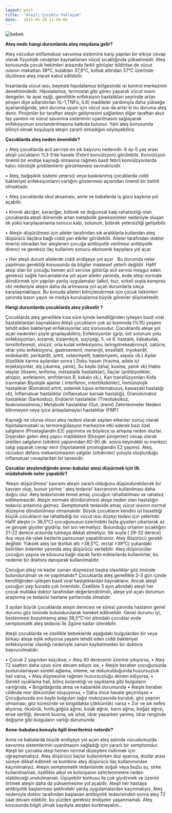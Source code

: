 ```yaml
---
layout: post
title:  "Ateşli Çocukta Yaklaşım"
date:   2015-05-20 11:49:00
---
```

![bebek](http://i.on5yirmi5.com/image/2012/04/24/270583.jpg)

__Ateş nedir hangi durumlarda ateş  meydana gelir?__

Ateş vücudun enflamatuar savunma sistemine karşı yapılan bir etkiye cevap olarak fizyolojik cevaptan kaynaklanan vücut sıcaklığında yükselmedir. Ateş konusunda çocuk hekimleri arasında farklı görüşler bildirilse de  vücut ısısının makattan 38°C, kulaktan 37,8°C, koltuk altından 37°C   üzerinde ölçülmesi ateş olarak kabul edilebilir. 

İnsanlarda vücut ısısı, beyinde hipotalamus bölgesinde ısı kontrol merkezinin denetimindedir.  Hipotalamus, termostat gibi görev yaparak vücut ısısını dengeler. Isı ayar eşiği, genellikle enfeksiyon hastalıkları seyrinde artan   pirojen diye adlandırılan (IL-1,TNFα, IL6) maddeler yardımıyla daha yükseğe ayarlandığında, yeni duruma uyum için vücut ısısı da artar ki bu duruma ateş denir. Pirojenler bir taraftan ateşin gelişmesini sağlarken diğer taraftan akut faz yanıtını ve vücut savunma sisteminin uyarılmasını sağlayarak enfeksiyonun sınırlandırılmasına katkıda bulunur. Yani  ateş konusunda bilinçli olmak koşuluyla ateşin zararlı olmadığını söyleyebiliriz.


**Çocuklarda ateş neden önemlidir?**

•	Ateş çocuklarda acil servise en sık başvuru nedenidir. 6 ay-5 yaş arası ateşli çocukların %3-5’de havale (Febril konvülzyon) görülebilir. Konvülzyon önemli bir endişe kaynağı olmasına rağmen basit febril konvülzyonlarda kalıcı nörolojik problemlerin görülmemesi sevindiricidir.

•	Ateş, bağışıklık sistemi yetersiz veya baskılanmış çocuklarda ciddi bakteriyel enfeksiyonların varlığını göstermesi açısından önemli bir belirti olmaktadır.

•	Ateş çocuklarda okul aksaması, anne ve babalarda iş gücü kaybına yol açabilir.

•	Kronik akciğer, karaciğer, böbrek ve doğumsal  kalp rahatsızlığı olan çocuklarda ateşli dönemde artan metabolik gereksinimler nedeniyle oluşan ek yükü karşılayamama sonucu kalp, solunum, böbrek yetersizliği gelişebilir.

•	Ateşin düşürülmesi için aileler tarafından sık aralıklarla kullanılan ateş düşürücü ilaçlara bağlı ciddi yan etkiler görülebilir. Aileler tarafından doktor önerisi olmadan her ateşlenen çocuğa antibiyotik verilmesi antibiyotik direnci ve gereksiz ilaç kullanımı sonucu ekonomik kayıplara yol açar.

•	Her ateşli durum ailelerde ciddi endişeye yol açar . Bu  durumda neler yapılması  gerektiği konusunda  da bilgiler maalesef   yeterli değildir. Hafif   ateşi olan bir çocuğu hemen acil servise götürüp acil servisi meşgul eden gereksiz sağlık harcamalarına yol açan aileler yanında, evde ateşi normale döndürmek için  yapılan yanlış uygulamalar (alkol, buz, sirkeli suyla kompres vb) nedeniyle ateşin daha da artmasına yol açan durumlarla sıkça karşılaşmaktayız. Bu konuda aileleri bilinçlendirmek için çocuk hekimleri yanında basın yayın ve medya kuruluşlarına büyük görevler düşmektedir.


**Hangi durumlarda çocuklarda ateş yükselir ?**

Çocuklarda ateş genellikle kısa süre içinde kendiliğinden iyileşen basit viral hastalıklardan kaynaklanır.Ateşli çocukların çok az kısmında (%15) yaşamı tehdit eden bakteriyel enfeksiyonlar söz konusudur. 
Çocuklarda ateşe yol açan nedenleri şöyle gruplayabiliriz;
Enfeksiyonlar (grip, üst solunum yolu enfeksiyonları, kızamık, kızamıkçık, suçiçeği, 5. ve 6. hastalık, kabakulak, tonsillofarenjit, sinüzit, orta kulak enfeksiyonu, laringotrekeabronşit, zatürre, idrar yolu  enfeksiyonu,  gastroenterit, menenjit, ensefalit, myokardit, endokardit, perikardit,  artrit, osteomyelit, bakteriyemi, sepsis vb.)
Aşılar (özellikle karma aşılardan sonra )
Doku hasarı (travma, adale içi enjeksiyonlar, diş çıkarma, yanık), 
Su kaybı (ishal, kusma, yanık vb)
Habis olaylar (lösemi, lenfoma, metastatik hastalıklar),
İlaçlar (antibiyotikler, atropin, amfetamin, amfoterisin B, kokain vb.), 
Kan transfüzyonları 
Kafa travmaları
Biyolojik ajanlar ( interferon, interlökokinler), 
İmmünolojik hastalıklar (Romatoid artrit, sistemik lupus eritematozus, kawazaki hastalığı vb), 
İnflamatuar hastalıklar (inflamatuar barsak hastalığı),
Granülomatoz hastalıklar (Sarkoidoz), 
Endokrin hastalıklar (Tireotoksikoz, feokromositoma,)
Metabolik hastalıklar (Gut, üremi) 
Zehirlenmeler
Nedeni bilinmeyen veya iyice anlaşılamayan hastalıklar (FMF) 

Kaynağı ne olursa olsun ateş nedeni olarak sayılan etkenler sonuç olarak hipotalamustaki ısı termoregülasyon merkezine etki ederek bazı özel salgıların (Prostaglandin E2) yapımına ve böylece ısı artışına neden olurlar. Dışarıdan gelen ateş yapıcı maddelere (Eksojen pirojenler)  cevap olarak üretilen salgıların (sitokin) yapımından 60-90 dk. sonra beyindeki ısı merkezi salgı yaparak cevap verir (hipotalamik prostoglandin E2 yapımı). Ateş, vücudun defans mekanizmasının salgılar (sitokinler) yoluyla oluşturduğu inflamatuar cevaplardan bir tanesidir. 


**Çocuklar ateşlendiğinde anne-babalar ateşi düşürmek için ilk müdahalede neler yapabilir?**

‘Ateşin düşürülmesi’ kavramı ateşin zararlı olduğunu düşündürebilecek bir kavram olup, bunun yerine ‘ ateş tedavisi’ kavramının kullanılması daha doğru olur. Ateş tedavisinde temel amaç çocuğun rahatlatılması ve rahatsız edilmemesidir. Ateşin normale döndürülmesi  ateşe neden olan hastalığın tedavisi anlamına gelmez. Semptomatik tedavide amaç vücut ısısının normal düzeyine döndürülmesi olmamalıdır. Büyük çocukların kendini iyi hissettiği küçük çocukların ise rahatladığı bir vücut ısısı düzeyi tedavi için yeterlidir.
Hafif ateşte (< 38,5°C) çocuğunuzun üzerindeki fazla giysileri çıkartarak az ve gevşek giysiler giydirip, bol sıvı vermeliyiz. Bulunduğu ortamın sıcaklığını 21-22 derece arasında tutmaya dikkat etmeliyiz. Ilık suyla ( 29-32 derece) duş veya ılık-ıslak bezlerle pansuman yapabilirsiniz. Ateş düşürücü  gerekli değildir.
Yüksek ateş ise (koltuk altı >38,5°C, rectal >39°C) yukardaki belirtilen önlemler yanında ateş düşürücü verilebilir. Ateş düşürücüler çocuğun yaşına ve kilosuna bağlı olarak farklı miktarlarda kullanılırlar, bu nedenle bir doktora danışarak kullanılmalıdır.



Çocuğun ateşi ne kadar zaman düşmezse başka olasılıklar göz önünde bulundurulmalı ve ne yapılmalıdır? 
Çocuklarda ateş genellikle 2-3 gün içinde kendiliğinden iyileşen basit viral hastalıklardan kaynaklanır. Ancak ateşli çocuğun yaşı burada çok önemlidir. Özellikle  3 ayın altındaki  ateşli her çocuk mutlaka doktor tarafından değerlendirilmeli, ateşe yol açan durumun araştırma ve tedavisi hastane şartlarında olmalıdır.

3 aydan büyük çocuklarda ateşin derecesi ve süresi yanında  hastanın genel durumu göz önünde bulundurularak hareket edilmelidir. Genel durumu iyi,  beslenmesi bozulmamış ateşi 38,5°C’nin altındaki çocuklar evde semptomatik ateş tedavisi ile 3güne kadar izlenebilir. 

Ateşli çocuklarda ve özellikle bebeklerde aşağıdaki bulgulardan bir veya birkaçı ateşe eşlik ediyorsa yaşamı tehdit eden ciddi bakteriyel enfeksiyonlar olasılığı nedeniyle  zaman kaybetmeden bir doktora başvurulmalıdır.

•	Çocuk 2 yaşından küçükse, 
•	Ateş 40 derecenin üzerine çıkıyorsa,
•	Ateş 72 saatten daha uzun süre devam ediyor ise, 
•	Ateşle beraber çocuğunuzda susturulamayan sürekli ağlama, inleme, ve dokunulduğunda huzursuzluk hali varsa, 
•	Ateş düşmesine rağmen huzursuzluğu devam ediyorsa, 
•	Sürekli uyuklama hali, bilinç bulanıklığı ve sayıklama gibi bulguların varlığında, 
•	Bıngıldağında atma ve kabarıklık durumunda
•	Ateşle beraber cildinde mor döküntüler oluşuyorsa,
•	Daha önce havale geçirmişse
•	Çocuğunuzda sıvı kaybı bulguları (ağız mukozasında kuruluk, göz yaşının olmaması, göz küresinde ve bıngıldakta çökkünlük) varsa
•	 Zor  ve sık nefes alıyorsa, öksürük, hırıltı,göğüs ağrısı, kulak ağrısı, karın ağrısı, boğaz ağrısı, ense sertliği, devamlı kusma, sık ishal, idrar yaparken yanma, idrar renginde değişme gibi bulguların varlığı durumunda.

**Anne-babalara konuyla ilgili önerileriniz nelerdir?**
 
Anne ve babalarda büyük endişeye yol açan  ateş aslında vücudumuzda savunma sistemlerinin uyarılmasını sağladığı için yararlı bir semptomdur. Ateşli bir çocukta ateşi  hemen normal düzeylere indirmek için uğraşmamalıyız. Ateş düşürücü ilaçlar kullanılırken doz ayarına, dozlar arası süreye dikkat edilmeli ve kombine ateş düşürücü ilaç kullanımından kaçınılmalıyız. Ateşin semptomatik tedavisinde soğuk veya buzlu su, sirke kullanılmamalı, özellikle alkol ve kolonyanın zehirlenmelere neden olabileceği unutulmamalı. Üşüyebilir korkusu ile çok giydirmek ve üzerini örtmek ateşin daha da yükselmesine yol açabilir. Ateşli her hastaya antibiyotik başlanması  şeklindeki yanlış uygulamalardan kaçınmalıyız.  Ateş nedeniyle doktor tarafından başlanan antibiyotik tedavisinden sonra ateş 72 saat devam edebilir, bu  yüzden gereksiz endişeler yaşanmamalı. Ateş konusunda bilgili olmak kaydıyla ateşten korkmayalım…

